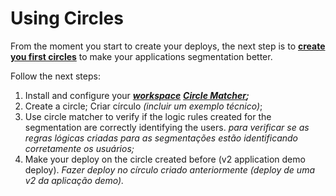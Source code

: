 # Using Circles

From the moment you start to create your deploys, the next step is to [**create you first circles**](https://docs.charlescd.io/referencia/circulos) to make your applications segmentation better. 

Follow the next steps: 

1. Install and configure your [_**workspace**_](https://docs.charlescd.io/primeiros-passsos/definindo-workspace) [_**Circle Matcher**_](https://docs.charlescd.io/referencia-1/circle-matcher)_**;**_ 
2. Create a circle; Criar círculo _\(incluir um exemplo técnico\)_; 
3. Use circle matcher to verify if the logic rules created for the segmentation are correctly identifying the users.  _para verificar se as regras lógicas criadas para as segmentações estão identificando corretamente os usuários;_ 
4. Make your deploy on the circle created before \(v2 application demo deploy\). _Fazer deploy no círculo criado anteriormente \(deploy de uma v2 da aplicação demo\)._

